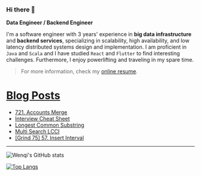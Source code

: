 ### Hi there 👋

**Data Engineer / Backend Engineer**

I'm a software engineer with 3 years' experience in **big data infrastructure** and **backend services**, specializing in scalability, high availability, and low latency distributed systems design and implementation. 
I am proficient in `Java` and `Scala` and I have studied `React` and `Flutter` to find interesting challenges.
Furthermore, I enjoy powerlifting and traveling in my spare time.


> For more information, check my [online resume](https://jiangwenqi.info/).

# [Blog Posts](https://www.dev.to/jiangwenqi)
<!-- BLOG-POST-LIST:START -->
- [721. Accounts Merge](https://dev.to/jiangwenqi/721-accounts-merge-cec)
- [Interview Cheat Sheet](https://dev.to/jiangwenqi/interview-cheat-sheet-3ob7)
- [Longest Common Substring](https://dev.to/jiangwenqi/longest-common-substring-1jg2)
- [Multi Search LCCI](https://dev.to/jiangwenqi/multi-search-lcci-2dg0)
- [[Grind 75] 57. Insert Interval](https://dev.to/jiangwenqi/grind-75-57-insert-interval-4kp8)
<!-- BLOG-POST-LIST:END -->


---

![Wenqi's GitHub stats](https://github-readme-stats.vercel.app/api?username=jiangwenqi&show_icons=true&count_private=true)

[![Top Langs](https://github-readme-stats.vercel.app/api/top-langs/?username=jiangwenqi&layout=compact)](https://github.com/jiangwenqi/github-readme-stats)
